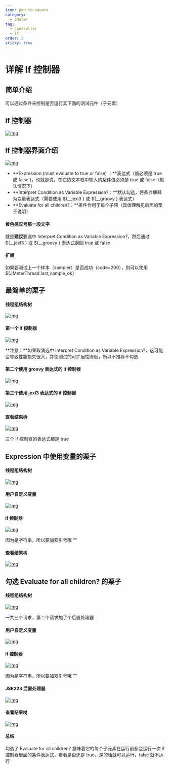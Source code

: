 ```yaml
---
icon: pen-to-square
category:
  - JMeter
tag:
  - Controller
  - if
order: 2
sticky: true
---
```




# 详解 If 控制器

## 简单介绍

可以通过条件来控制是否运行其下面的测试元件（子元素）

 

## If 控制器

[![img](/assets/jmeter/1896874-20200819162227921-246062408.png)](https://img2020.cnblogs.com/blog/1896874/202008/1896874-20200819162227921-246062408.png)

 

## If 控制器界面介绍

[![img](/assets/jmeter/1896874-20200819162235061-2061034751.png)](https://img2020.cnblogs.com/blog/1896874/202008/1896874-20200819162235061-2061034751.png)

- **Expression (must evaluate to true or false) ：**表达式（值必须是 true 或 false )，也就是说，在右边文本框中输入的条件值必须是 true 或 false（默认情况下）
- **Interpret Condition as Variable Expression?：**默认勾选，将条件解释为变量表达式（需要使用 ${__jexl3 } 或 ${__groovy } 表达式）
- **Evaluate for all children?：**条件作用于每个子项（具体理解见后面的栗子说明）

 

#### 黄色感叹号那一段文字

就是**建议**要选中 Interpret Condition as Variable Expression?，然后通过 ${__jexl3 } 或 ${__groovy } 表达式返回 true 或 false

 

#### 扩展

如果要测试上一个样本（sampler）是否成功（code=200），则可以使用 ${JMeterThread.last_sample_ok} 

 

## 最简单的栗子

#### 线程组结构树

[![img](/assets/jmeter/1896874-20200819170337429-835416677.png)](https://img2020.cnblogs.com/blog/1896874/202008/1896874-20200819170337429-835416677.png)

 

#### 第一个 if 控制器

[![img](/assets/jmeter/1896874-20200819170343323-2040514106.png)](https://img2020.cnblogs.com/blog/1896874/202008/1896874-20200819170343323-2040514106.png)

**注意：**如果取消选中 Interpret Condition as Variable Expression?，这可能会导致性能损失很大，并使测试的可扩展性降低，所以不推荐不勾选

 

#### 第二个使用 groovy 表达式的 if 控制器

[![img](/assets/jmeter/1896874-20200819170525982-854293570.png)](https://img2020.cnblogs.com/blog/1896874/202008/1896874-20200819170525982-854293570.png)

 

#### 第三个使用 jexl3 表达式的 if 控制器

[![img](/assets/jmeter/1896874-20200819170530136-283913280.png)](https://img2020.cnblogs.com/blog/1896874/202008/1896874-20200819170530136-283913280.png)

 

#### 查看结果树

[![img](/assets/jmeter/1896874-20200819170532720-262429939.png)](https://img2020.cnblogs.com/blog/1896874/202008/1896874-20200819170532720-262429939.png)

三个 if 控制器的表达式都是 true

 

## Expression 中使用变量的栗子

#### 线程组结构树

[![img](/assets/jmeter/1896874-20200819172239217-501246938.png)](https://img2020.cnblogs.com/blog/1896874/202008/1896874-20200819172239217-501246938.png)

 

#### 用户自定义变量

[![img](/assets/jmeter/1896874-20200819172245701-1736328760.png)](https://img2020.cnblogs.com/blog/1896874/202008/1896874-20200819172245701-1736328760.png)

 

#### if 控制器

[![img](/assets/jmeter/1896874-20200819172250305-1554486933.png)](https://img2020.cnblogs.com/blog/1896874/202008/1896874-20200819172250305-1554486933.png)

因为是字符串，所以要加双引号哦 "" 

 

#### 查看结果树

[![img](/assets/jmeter/1896874-20200819172255838-1670027662.png)](https://img2020.cnblogs.com/blog/1896874/202008/1896874-20200819172255838-1670027662.png)

 

## **勾选 Evaluate for all children? 的栗子**

#### 线程组结构树

[![img](/assets/jmeter/1896874-20200819172301944-1058435660.png)](https://img2020.cnblogs.com/blog/1896874/202008/1896874-20200819172301944-1058435660.png)

一共三个请求，第二个请求加了个后置处理器

 

#### 用户自定义变量

[![img](/assets/jmeter/1896874-20200819172322542-25355160.png)](https://img2020.cnblogs.com/blog/1896874/202008/1896874-20200819172322542-25355160.png)

 

#### if 控制器

[![img](/assets/jmeter/1896874-20200819172418715-1144667542.png)](https://img2020.cnblogs.com/blog/1896874/202008/1896874-20200819172418715-1144667542.png)

因为是字符串，所以要加双引号哦 ""

 

#### JSR223 后置处理器

[![img](/assets/jmeter/1896874-20200819172351458-626566538.png)](https://img2020.cnblogs.com/blog/1896874/202008/1896874-20200819172351458-626566538.png)

 

#### 查看结果树

[![img](/assets/jmeter/1896874-20200819172402423-1217773813.png)](https://img2020.cnblogs.com/blog/1896874/202008/1896874-20200819172402423-1217773813.png)

 

#### 总结

勾选了 Evaluate for all children? 意味着它的每个子元素在运行前都会运行一次 if 控制器里面的条件表达式，看看是否还是 true，是的话就可以运行，false 就不运行